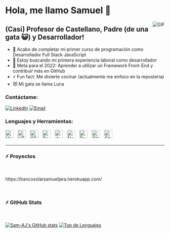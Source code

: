 # Hola, me llamo Samuel 👋 

<img align="right" alt="GIF" src="https://media.giphy.com/media/LmNwrBhejkK9EFP504/giphy.gif"/>

## (Casi) Profesor de Castellano, Padre (de una gata 😺) y Desarrollador!

- 🌱 Acabo de completar mi primer curso de programación como Desarrollador Full Stack JavaScript
- 👯 Estoy buscando mi primera experiencia laboral como desarrollador
- 🥅 Meta para el 2022: Aprender a utilizar un Framework Front-End y contribuir más en GitHub
- ⚡ Fun fact: Me divierte cocinar (actualmente me enfoco en la repostería)
- 😻 Mi gata se llama Luna

### Contáctame:

<p>
<a href="https://www.linkedin.com/in/samuel-jara-aravena/"><img alt="LinkedIn" src="https://img.shields.io/badge/LinkedIn-Samuel%20Jara%20Aravena-blue?style=flat-square&logo=linkedin"></a>
<a href="mailto:spjara.aravena@gmail.com"><img alt="Email" src="https://img.shields.io/badge/Email-spjara.aravena@gmail.com-blue?style=flat-square&logo=gmail"></a>
</p>

### Lenguajes y Herramientas:

[<img align="left" alt="Visual Studio Code" width="26px" src="https://cdn.jsdelivr.net/gh/devicons/devicon/icons/vscode/vscode-original.svg" style="padding-right:10px;" />](https://code.visualstudio.com/docs)
[<img align="left" alt="HTML5" width="26px" src="https://cdn.jsdelivr.net/gh/devicons/devicon/icons/html5/html5-original.svg" style="padding-right:10px;" />](https://developer.mozilla.org/en-US/docs/Glossary/HTML5)
[<img align="left" alt="CSS3" width="26px" src="https://cdn.jsdelivr.net/gh/devicons/devicon/icons/css3/css3-original.svg" style="padding-right:10px;" />](https://developer.mozilla.org/en-US/docs/Web/CSS)
[<img align="left" alt="Bootstrap" width="26px" src="https://cdn.jsdelivr.net/gh/devicons/devicon/icons/bootstrap/bootstrap-original.svg" style="padding-right:10px;" />](https://getbootstrap.com/docs/5.2/getting-started/introduction/)
[<img align="left" alt="JavaScript" width="26px" src="https://cdn.jsdelivr.net/gh/devicons/devicon/icons/javascript/javascript-original.svg" style="padding-right:10px;" />](https://developer.mozilla.org/en-US/docs/Web/JavaScript)
[<img align="left" alt="Node.js" width="26px" src="https://cdn.jsdelivr.net/gh/devicons/devicon/icons/nodejs/nodejs-original.svg" style="padding-right:10px;" />](https://nodejs.org/en/docs/)
[<img align="left" alt="PostgreSQL" width="26px" src="https://cdn.jsdelivr.net/gh/devicons/devicon/icons/postgresql/postgresql-original.svg" style="padding-right:10px;" />](https://www.postgresql.org/docs/)
[<img align="left" alt="Git" width="26px" src="https://cdn.jsdelivr.net/gh/devicons/devicon/icons/git/git-original.svg" style="padding-right:10px;" />](https://git-scm.com/doc)
[<img align="left" alt="GitHub" width="26px" src="https://user-images.githubusercontent.com/3369400/139447912-e0f43f33-6d9f-45f8-be46-2df5bbc91289.png" style="padding-right:10px;" />](https://github.com/)

<br />
<br />

---
### :zap: Proyectos
<br />

<p>https://bancosolarsamueljara.herokuapp.com/<p/>

<br />

### :zap: GitHub Stats

<br />

[![Sam-AJ's GitHub stats](https://github-readme-stats.vercel.app/api?username=Sam-AJ&show_icons=true&theme=react)](https://github.com/anuraghazra/github-readme-stats)
[![Top de Lenguajes](https://github-readme-stats.vercel.app/api/top-langs/?username=Sam-AJ&layout=compact&theme=react)](https://github.com/anuraghazra/github-readme-stats)
